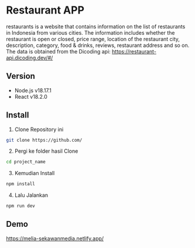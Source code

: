 # Restaurant APP

restaurants is a website that contains information on the list of restaurants in Indonesia from various cities. The information includes whether the restaurant is open or closed, price range, location of the restaurant city, description, category, food & drinks, reviews, restaurant address and so on. The data is obtained from the Dicoding api: https://restaurant-api.dicoding.dev/#/


## Version

- Node.js v18.17.1
- React v18.2.0

## Install

1. Clone Repository ini

```bash
git clone https://github.com/
```

2. Pergi ke folder hasil Clone
```bash
cd project_name
```

3. Kemudian Install
```bash
npm install
```

4. Lalu Jalankan
```bash
npm run dev
```



## Demo

https://melia-sekawanmedia.netlify.app/

